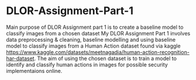 # DLOR-Assignment-Part-1
Main purpose of DLOR Assignment part 1 is to create a baseline model to classify images from a chosen dataset
My DLOR Assignment Part 1 involves data preprocessing &amp; cleaning, baseline modelling and using baseline model to classify images from a Human Action dataset found via kaggle https://www.kaggle.com/datasets/meetnagadia/human-action-recognition-har-dataset.
The aim of using the chosen dataset is to train a model to identify and classify human actions in images for possible security implementaions online.
